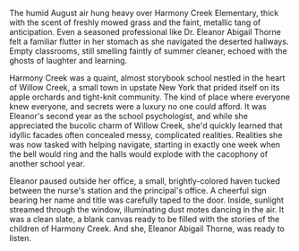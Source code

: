 The humid August air hung heavy over Harmony Creek Elementary, thick with the scent of freshly mowed grass and the faint, metallic tang of anticipation. Even a seasoned professional like Dr. Eleanor Abigail Thorne felt a familiar flutter in her stomach as she navigated the deserted hallways. Empty classrooms, still smelling faintly of summer cleaner, echoed with the ghosts of laughter and learning.

Harmony Creek was a quaint, almost storybook school nestled in the heart of Willow Creek, a small town in upstate New York that prided itself on its apple orchards and tight-knit community. The kind of place where everyone knew everyone, and secrets were a luxury no one could afford. It was Eleanor's second year as the school psychologist, and while she appreciated the bucolic charm of Willow Creek, she'd quickly learned that idyllic facades often concealed messy, complicated realities. Realities she was now tasked with helping navigate, starting in exactly one week when the bell would ring and the halls would explode with the cacophony of another school year.

Eleanor paused outside her office, a small, brightly-colored haven tucked between the nurse's station and the principal's office. A cheerful sign bearing her name and title was carefully taped to the door. Inside, sunlight streamed through the window, illuminating dust motes dancing in the air. It was a clean slate, a blank canvas ready to be filled with the stories of the children of Harmony Creek. And she, Eleanor Abigail Thorne, was ready to listen.
